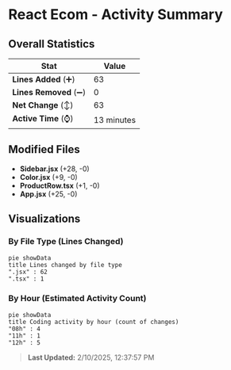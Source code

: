 # React Ecom - Activity Summary 

## Overall Statistics

| Stat                   | Value                                                             |
| ---------------------- | ----------------------------------------------------------------- |
| **Lines Added** (➕)   | 63                                          |
| **Lines Removed** (➖) | 0                                        |
| **Net Change** (↕)    | 63                |
| **Active Time** (⌚)   | 13 minutes |


## Modified Files
- **Sidebar.jsx** (+28, -0)
- **Color.jsx** (+9, -0)
- **ProductRow.tsx** (+1, -0)
- **App.jsx** (+25, -0)

## Visualizations

### By File Type (Lines Changed)

```mermaid
pie showData
title Lines changed by file type
".jsx" : 62
".tsx" : 1
```

### By Hour (Estimated Activity Count)

```mermaid
pie showData
title Coding activity by hour (count of changes)
"08h" : 4
"11h" : 1
"12h" : 5
```


> **Last Updated:** 2/10/2025, 12:37:57 PM